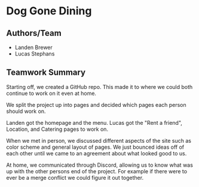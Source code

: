 # Dog Gone Dining

## Authors/Team
- Landen Brewer
- Lucas Stephans

## Teamwork Summary
Starting off, we created a GitHub repo. This made it to where we
could both continue to work on it even at home. 

We split the project up into pages and decided which 
pages each person should work on. 

Landen got the homepage and the menu. Lucas got the "Rent a friend",
Location, and Catering pages to work on. 

When we met in person, we discussed different aspects of the
site such as color scheme and general layout of pages. We just 
bounced ideas off of each other until we came to an agreement
about what looked good to us.

At home, we communicated through Discord, allowing us to know
what was up with the other persons end of the project. 
For example if there were to ever be a merge conflict we could
figure it out together.




